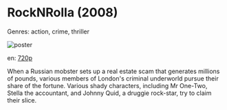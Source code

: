 # RockNRolla (2008)

Genres: action, crime, thriller

![poster](http://image.tmdb.org/t/p/w500/9tnHUDuUDrNJxJ3raxpKIrnYXlH.jpg)

en:
  [720p](magnet:?xt=urn:btih:A9E7A5DADFFBEF63FB5FDB0C14A01724CED23849&tr=udp://glotorrents.pw:6969/announce&tr=udp://tracker.opentrackr.org:1337/announce&tr=udp://torrent.gresille.org:80/announce&tr=udp://tracker.openbittorrent.com:80&tr=udp://tracker.coppersurfer.tk:6969&tr=udp://tracker.leechers-paradise.org:6969&tr=udp://p4p.arenabg.ch:1337&tr=udp://tracker.internetwarriors.net:1337)
  


When a Russian mobster sets up a real estate scam that generates millions of pounds, various members of London's criminal underworld pursue their share of the fortune. Various shady characters, including Mr One-Two, Stella the accountant, and Johnny Quid, a druggie rock-star, try to claim their slice.